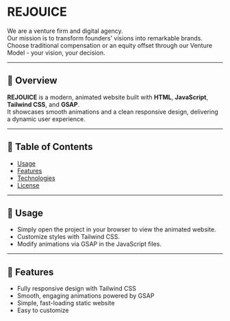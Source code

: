 # REJOUICE

We are a venture firm and digital agency.  
Our mission is to transform founders' visions into remarkable brands.  
Choose traditional compensation or an equity offset through our Venture Model - your vision, your decision.  

---

## 🚀 Overview
**REJOUICE** is a modern, animated website built with **HTML**, **JavaScript**, **Tailwind CSS**, and **GSAP**.  
It showcases smooth animations and a clean responsive design, delivering a dynamic user experience.  

---

## 📖 Table of Contents 
- [Usage](#-usage)  
- [Features](#-features)  
- [Technologies](#-technologies)  
- [License](#-license)  

---

## 🔧 Usage
- Simply open the project in your browser to view the animated website.
- Customize styles with Tailwind CSS.
- Modify animations via GSAP in the JavaScript files.

---

## 🔧 Features
- Fully responsive design with Tailwind CSS
- Smooth, engaging animations powered by GSAP
- Simple, fast-loading static website
- Easy to customize
